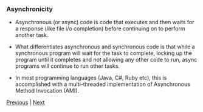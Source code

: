 ### Asynchronicity
* Asynchronous (or async) code is code that executes and then waits for a response (like file i/o completion) before continuing on to perform another task.

* What differentiates asynchronous and synchronous code is that while a synchronous program will wait for the task to complete, locking up the program until it completes and not allowing any other code to run, async programs will continue to run other tasks.

* In most programming languages (Java, C#, Ruby etc), this is accomplished with a multi-threaded implementation of Asynchronous Method Invocation (AMI).


[Previous](README.md) | [Next](eventLoop.md)
